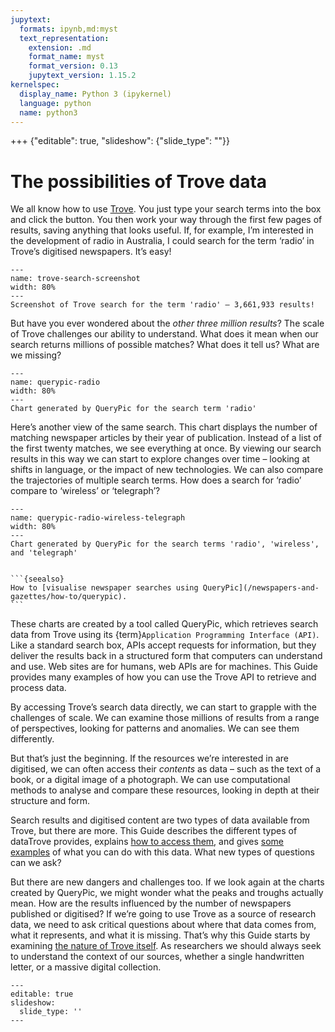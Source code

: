 ```yaml
---
jupytext:
  formats: ipynb,md:myst
  text_representation:
    extension: .md
    format_name: myst
    format_version: 0.13
    jupytext_version: 1.15.2
kernelspec:
  display_name: Python 3 (ipykernel)
  language: python
  name: python3
---
```


+++ {"editable": true, "slideshow": {"slide_type": ""}}

# The possibilities of Trove data

We all know how to use [Trove](https://trove.nla.gov.au/). You just type your search terms into the box and click the button. You then work your way through the first few pages of results, saving anything that looks useful. If, for example, I’m interested in the development of radio in Australia, I could search for the term ‘radio’ in Trove’s digitised newspapers. It’s easy! 

```{figure} ../images/trove-search-screenshot-arrow.png
---
name: trove-search-screenshot
width: 80%
---
Screenshot of Trove search for the term 'radio' – 3,661,933 results!
```

But have you ever wondered about the *other three million results*? The scale of Trove challenges our ability to understand. What does it mean when our search returns millions of possible matches? What does it tell us? What are we missing?

```{figure} ../images/querypic-radio.svg
---
name: querypic-radio
width: 80%
---
Chart generated by QueryPic for the search term 'radio'
```

Here’s another view of the same search. This chart displays the number of matching newspaper articles by their year of publication. Instead of a list of the first twenty matches, we see everything at once. By viewing our search results in this way we can start to explore changes over time – looking at shifts in language, or the impact of new technologies. We can also compare the trajectories of multiple search terms. How does a search for ‘radio’ compare to ‘wireless’ or ‘telegraph’?

```{figure} ../images/querypic-radio-wireless-telegraph.svg
---
name: querypic-radio-wireless-telegraph
width: 80%
---
Chart generated by QueryPic for the search terms 'radio', 'wireless', and 'telegraph'
```

````{margin}

```{seealso}
How to [visualise newspaper searches using QueryPic](/newspapers-and-gazettes/how-to/querypic).
```
````
These charts are created by a tool called QueryPic, which retrieves search data from Trove using its {term}`Application Programming Interface (API)`. Like a standard search box, APIs accept requests for information, but they deliver the results back in a structured form that computers can understand and use. Web sites are for humans, web APIs are for machines. This Guide provides many examples of how you can use the Trove API to retrieve and process data.

By accessing Trove’s search data directly, we can start to grapple with the challenges of scale. We can examine those millions of results from a range of perspectives, looking for patterns and anomalies. We can see them differently. 

But that’s just the beginning. If the resources we’re interested in are digitised, we can often access their *contents* as data – such as the text of a book, or a digital image of a photograph. We can use computational methods to analyse and compare these resources, looking in depth at their structure and form.

Search results and digitised content are two types of data available from Trove, but there are more. This Guide describes the different types of dataTrove provides, explains [how to access them](/accessing-data/data-access-options), and gives [some examples](/pathways/pathways) of what you can do with this data. What new types of questions can we ask?

But there are new dangers and challenges too. If we look again at the charts created by QueryPic, we might wonder what the peaks and troughs actually mean. How are the results influenced by the number of newspapers published or digitised? If we’re going to use Trove as a source of research data, we need to ask critical questions about where that data comes from, what it represents, and what it is missing. That’s why this Guide starts by examining [the nature of Trove itself](/what-is-trove/trove-is). As researchers we should always seek to understand the context of our sources, whether a single handwritten letter, or a massive digital collection. 

```{code-cell} ipython3
---
editable: true
slideshow:
  slide_type: ''
---

```
